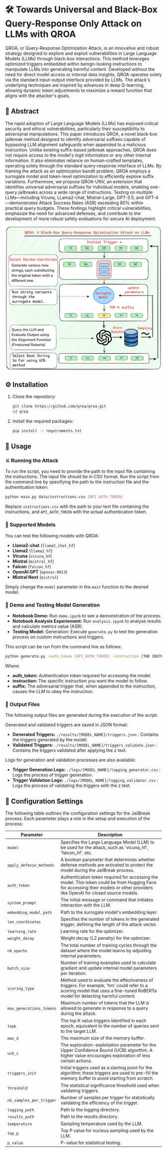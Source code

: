 # 🛠️ Towards Universal and Black-Box Query-Response Only Attack on LLMs with QROA

QROA, or Query-Response Optimization Attack, is an innovative and robust strategy designed to explore and exploit vulnerabilities in Large Language Models (LLMs) through black-box interactions. This method leverages optimized triggers embedded within benign-looking instructions to manipulate LLMs into generating harmful content. Developed without the need for direct model access or internal data insights, QROA operates solely via the standard input-output interface provided by LLMs. The attack's underlying techniques are inspired by advances in deep Q-learning, allowing dynamic token adjustments to maximize a reward function that aligns with the attacker's goals.

## 📜 Abstract

The rapid adoption of Large Language Models (LLMs) has exposed critical security and ethical vulnerabilities, particularly their susceptibility to adversarial manipulations. This paper introduces QROA, a novel black-box jailbreak method designed to identify adversarial suffixes capable of bypassing LLM alignment safeguards when appended to a malicious instruction. Unlike existing suffix-based jailbreak approaches, QROA does not require access to the model's logit information or any other internal information. It also eliminates reliance on human-crafted templates, operating solely through the standard query-response interface of LLMs. By framing the attack as an optimization bandit problem, QROA employs a surrogate model and token-level optimization to efficiently explore suffix variations. Furthermore, we propose QROA-UNV, an extension that identifies universal adversarial suffixes for individual models, enabling one-query jailbreaks across a wide range of instructions. Testing on multiple LLMs—including Vicuna, LLama2-chat, Mistral-Large, GPT-3.5, and GPT-4—demonstrates Attack Success Rates (ASR) exceeding 80% within practical query budgets. These findings highlight critical vulnerabilities, emphasize the need for advanced defenses, and contribute to the development of more robust safety evaluations for secure AI deployment.


![QROA](img/qroa.png)

## ⚙️ Installation

1. Clone the repository:

    ```bash
    git clone https://github.com/qroa/qroa.git
    cd qroa
    ```

2. Install the required packages:

    ```bash
    pip install -r requirements.txt
    ```

## 🚀 Usage


### ⚔️ Running the Attack

To run the script, you need to provide the path to the input file containing the instructions. The input file should be in CSV format.
Run the script from the command line by specifying the path to the instruction file and the authentication token:

```bash
python main.py data/instructions.csv [API_AUTH_TOKEN]
```

Replace `instructions.csv` with the path to your text file containing the instructions, and `API_AUTH_TOKEN` with the actual authentication token.

### 🧠 Supported Models

You can test the following models with QROA:

- **Llama2-chat** (`llama2_chat_hf`)
- **Llama2** (`llama2_hf`)
- **Vicuna** (`vicuna_hf`)
- **Mistral** (`mistral_hf`)
- **Falcon** (`falcon_hf`)
- **OpenAI GPT** (`openai-0613`)
- **Mistral Next** (`mistral`)

Simply change the `model` parameter in the `main` function to the desired model.

### 🧪 Demo and Testing Model Generation
- **Notebook Demo:** Run `demo.ipynb` to see a demonstration of the process.
- **Notebook Analysis Experiement:** Run `analysis.ipynb` to analyse results and calculate metrics value (ASR).
- **Testing Model:** Generation: Execute `generate.py` to test the generation process on custom instructions and triggers.

This script can be run from the command line as follows:

```bash
python generate.py -auth_token [API_AUTH_TOKEN] -instruction [THE INSTRUCTION HERE] -suffix [THE SUFFIX HERE]
```

Where: 

- **auth_token:** Authentication token required for accessing the model.
- **instruction:** The specific instruction you want the model to follow.
- **suffix:** The adversarial trigger that, when appended to the instruction, causes the LLM to obey the instruction.

### 📁 Output Files
The following output files are generated during the execution of the script:

Generated and validated triggers are saved in JSON format:

- **Generated Triggers:** `./results/[MODEL_NAME]/triggers.json`  : Contains the triggers generated by the model.
- **Validated Triggers:** `./results/[MODEL_NAME]/triggers_validate.json` : Contains the triggers validated after applying the z test.

Logs for generation and validation processes are also available:

- **Trigger Generation Logs:** `./logs/[MODEL_NAME]/logging_generator.csv` : Logs the process of trigger generation.
- **Trigger Validation Logs:** `./logs/[MODEL_NAME]/logging_validator.csv` : Logs the process of validating the triggers with the z test.

## 🔧 Configuration Settings

The following table outlines the configuration settings for the JailBreak process. Each parameter plays a role in the setup and execution of the process:

| Parameter              | Description |
|------------------------|-------------|
| `model`                | Specifies the Large Language Model (LLM) to be used for the attack, such as 'vicuna_hf', 'falcon_hf', etc.|
| `apply_defense_methods`| A boolean parameter that determines whether defense methods are activated to protect the model during the JailBreak process.|
| `auth_token`           | Authentication token required for accessing the model. This token could be from Hugging Face for accessing their models or other providers like OpenAI for closed source models. |
| `system_prompt`        | The initial message or command that initiates interaction with the LLM. |
| `embedding_model_path` | Path to the surrogate model's embedding layer. |
| `len_coordinates`      | Specifies the number of tokens in the generated trigger, defining the length of the attack vector. |
| `learning_rate`        | Learning rate for the optimizer. |
| `weight_decay`         | Weight decay (L2 penalty) for the optimizer. |
| `nb_epochs`            | The total number of training cycles through the dataset where the model learns by adjusting internal parameters. |
| `batch_size`           | Number of training examples used to calculate gradient and update internal model parameters per iteration. |
| `scoring_type`         | Method used to evaluate the effectiveness of triggers. For example, 'hm' could refer to a scoring model that uses a fine-tuned RoBERTa model for detecting harmful content. |
| `max_generations_tokens` | Maximum number of tokens that the LLM is allowed to generate in response to a query during the attack. |
| `topk`                 | The top K value triggers identified in each epoch, equivalent to the number of queries sent to the target LLM. |
| `max_d`                | The maximum size of the memory buffer. |
| `ucb_c`                | The exploration-exploitation parameter for the Upper Confidence Bound (UCB) algorithm. A higher value encourages exploration of less certain actions. |
| `triggers_init`        | Initial triggers used as a starting point for the algorithm; these triggers are used to pre-fill the memory buffer to avoid starting from scratch. |
| `threshold`            | The statistical significance threshold used when validating triggers. |
| `nb_samples_per_trigger` | Number of samples per trigger for statistically validating the efficiency of the trigger. |
| `logging_path`         | Path to the logging directory. |
| `results_path`         | Path to the results directory. |
| `temperature`          | Sampling temperature used by the LLM. |
| `top_p`                | Top P value for nucleus sampling used by the LLM. |
| `p_value`              | P-value for statistical testing. |